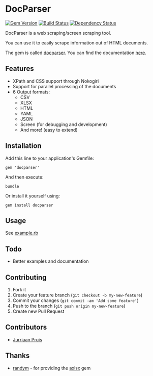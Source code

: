 # DocParser

[![Gem Version](http://img.shields.io/gem/v/docparser.svg)](http://badge.fury.io/rb/docparser) [![Build Status](http://img.shields.io/travis/jurriaan/docparser.svg)](https://travis-ci.org/jurriaan/docparser) [![Dependency Status](http://img.shields.io/gemnasium/jurriaan/docparser.svg)](https://gemnasium.com/jurriaan/docparser)


DocParser is a web scraping/screen scraping tool.

You can use it to easily scrape information out of HTML documents.

The gem is called [docparser](http://rubygems.org/gems/docparser).
You can find the documentation [here](http://rubydoc.info/github/jurriaan/docparser/).

## Features

- XPath and CSS support through Nokogiri
- Support for parallel processing of the documents
- 6 Output formats:
  * CSV
  * XLSX
  * HTML
  * YAML
  * JSON
  * Screen (for debugging and development)
  * And more! (easy to extend)

## Installation

Add this line to your application's Gemfile:

    gem 'docparser'

And then execute:

    bundle

Or install it yourself using:

    gem install docparser

## Usage

See [example.rb](https://github.com/jurriaan/docparser/blob/master/example.rb)

## Todo

- Better examples and documentation

## Contributing

1. Fork it
2. Create your feature branch (`git checkout -b my-new-feature`)
3. Commit your changes (`git commit -am 'Add some feature'`)
4. Push to the branch (`git push origin my-new-feature`)
5. Create new Pull Request

## Contributors

- [Jurriaan Pruis](https://github.com/jurriaan)

## Thanks

- [randym](https://github.com/randym) - for providing the [axlsx](https://github.com/randym/axlsx) gem
